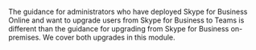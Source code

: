 The guidance for administrators who have deployed Skype for Business Online and want to upgrade users from Skype for Business to Teams is different than the guidance for upgrading from Skype for Business on-premises. We cover both upgrades in this module.
